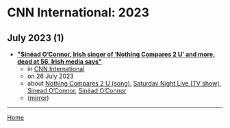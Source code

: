 # CNN International: 2023

## July 2023 (1)

 - [**"Sinéad O’Connor, Irish singer of ‘Nothing Compares 2 U’ and more, dead at 56, Irish media says"**](https://edition.cnn.com/2023/07/26/entertainment/sinead-oconnor-death/index.html)
    - in [CNN International](../../../publications/a-e/cnn-international/index.md)
    - on 26 July 2023
    - about [Nothing Compares 2 U (song)](../../../topics/song/nothing-compares-2-u/index.md), [Saturday Night Live (TV show)](../../../topics/tv-show/saturday-night-live/index.md), [Sinead O’Connor](../../../topics/sinead-o-connor/index.md), [Sinéad O’Connor](../../../topics/sin-ad-o-connor/index.md)
    - ([mirror](https://web.archive.org/web/*/https://edition.cnn.com/2023/07/26/entertainment/sinead-oconnor-death/index.html))

----

[Home](../index.md)

